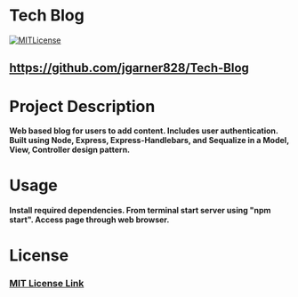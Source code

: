 # Tech Blog
  
  [![MITLicense](https://img.shields.io/badge/License-MITLicense-<COLOR>.svg)](https://shields.io/)
  
  ## https://github.com/jgarner828/Tech-Blog
  
  # Project Description
  
  **Web based blog for users to add content. Includes user authentication. Built using Node, Express, Express-Handlebars, and Sequalize in a Model, View, Controller design pattern.**

  # Usage

  **Install required dependencies. From terminal start server using "npm start". Access page through web browser.**
  
  # License
  
  ### [MIT License Link](https://opensource.org/licenses/MIT)
  